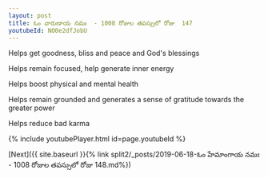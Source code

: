 ```yaml
---
layout: post
title: ఓం వారుణాయ నమః  - 1008 రోజుల తపస్సులో రోజు  147
youtubeId: NO0e2dfJobU
---
```

 
 
Helps get goodness, bliss and peace and God's blessings
 
Helps remain focused, help generate inner energy 
 
Helps boost physical and mental health 
 
Helps remain grounded and generates a sense of gratitude towards the greater power 
 
Helps reduce bad karma
 
 
 
 


{% include youtubePlayer.html id=page.youtubeId %}
 
[Next]({{ site.baseurl }}{% link  split2/_posts/2019-06-18-ఓం హేమాంగాయ నమః  - 1008 రోజుల తపస్సులో రోజు  148.md%})
 
